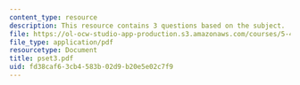 ```yaml
---
content_type: resource
description: This resource contains 3 questions based on the subject.
file: https://ol-ocw-studio-app-production.s3.amazonaws.com/courses/5-44-organometallic-chemistry-fall-2004/fd38caf63cb4583b02d9b20e5e02c7f9_pset3.pdf
file_type: application/pdf
resourcetype: Document
title: pset3.pdf
uid: fd38caf6-3cb4-583b-02d9-b20e5e02c7f9
---
```

